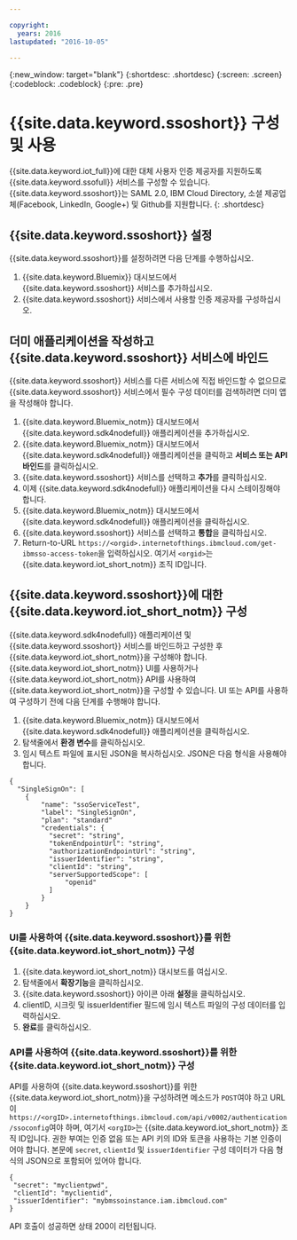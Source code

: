 ```yaml
---

copyright:
  years: 2016
lastupdated: "2016-10-05"

---
```


{:new_window: target="blank"}
{:shortdesc: .shortdesc}
{:screen: .screen}
{:codeblock: .codeblock}
{:pre: .pre}

# {{site.data.keyword.ssoshort}} 구성 및 사용

{{site.data.keyword.iot_full}}에 대한 대체 사용자 인증 제공자를 지원하도록 {{site.data.keyword.ssofull}} 서비스를 구성할 수 있습니다. {{site.data.keyword.ssoshort}}는 SAML 2.0, IBM Cloud Directory, 소셜 제공업체(Facebook, LinkedIn, Google+) 및 Github를 지원합니다.
{: .shortdesc}

## {{site.data.keyword.ssoshort}} 설정

{{site.data.keyword.ssoshort}}를 설정하려면 다음 단계를 수행하십시오.

1. {{site.data.keyword.Bluemix}} 대시보드에서 {{site.data.keyword.ssoshort}} 서비스를 추가하십시오.
2. {{site.data.keyword.ssoshort}} 서비스에서 사용할 인증 제공자를 구성하십시오.

## 더미 애플리케이션을 작성하고 {{site.data.keyword.ssoshort}} 서비스에 바인드

{{site.data.keyword.ssoshort}} 서비스를 다른 서비스에 직접 바인드할 수 없으므로 {{site.data.keyword.ssoshort}} 서비스에서 필수 구성 데이터를 검색하려면 더미 앱을 작성해야 합니다.

1. {{site.data.keyword.Bluemix_notm}} 대시보드에서 {{site.data.keyword.sdk4nodefull}} 애플리케이션을 추가하십시오.
2. {{site.data.keyword.Bluemix_notm}} 대시보드에서 {{site.data.keyword.sdk4nodefull}} 애플리케이션을 클릭하고 **서비스 또는 API 바인드**를 클릭하십시오.
3. {{site.data.keyword.ssoshort}} 서비스를 선택하고 **추가**를 클릭하십시오.
4. 이제 {{site.data.keyword.sdk4nodefull}} 애플리케이션을 다시 스테이징해야 합니다.
5. {{site.data.keyword.Bluemix_notm}} 대시보드에서 {{site.data.keyword.sdk4nodefull}} 애플리케이션을 클릭하십시오.
6. {{site.data.keyword.ssoshort}} 서비스를 선택하고 **통합**을 클릭하십시오.
7. Return-to-URL `https://<orgid>.internetofthings.ibmcloud.com/get-ibmsso-access-token`을 입력하십시오. 여기서 `<orgid>`는 {{site.data.keyword.iot_short_notm}} 조직 ID입니다.

## {{site.data.keyword.ssoshort}}에 대한 {{site.data.keyword.iot_short_notm}} 구성

{{site.data.keyword.sdk4nodefull}} 애플리케이션 및 {{site.data.keyword.ssoshort}} 서비스를 바인드하고 구성한 후 {{site.data.keyword.iot_short_notm}}을 구성해야 합니다. {{site.data.keyword.iot_short_notm}} UI를 사용하거나 {{site.data.keyword.iot_short_notm}} API를 사용하여 {{site.data.keyword.iot_short_notm}}을 구성할 수 있습니다. UI 또는 API를 사용하여 구성하기 전에 다음 단계를 수행해야 합니다.

1. {{site.data.keyword.Bluemix_notm}} 대시보드에서 {{site.data.keyword.sdk4nodefull}} 애플리케이션을 클릭하십시오.
2. 탐색줄에서 **환경 변수**를 클릭하십시오.
3. 임시 텍스트 파일에 표시된 JSON을 복사하십시오. JSON은 다음 형식을 사용해야 합니다.
```
{
  "SingleSignOn": [
    {
        "name": "ssoServiceTest",
        "label": "SingleSignOn",
        "plan": "standard"
        "credentials": {
          "secret": "string",
          "tokenEndpointUrl": "string",
          "authorizationEndpointUrl": "string",
          "issuerIdentifier": "string",
          "clientId": "string",
          "serverSupportedScope": [
              "openid"
          ]
        }
    }
}
```

### UI를 사용하여 {{site.data.keyword.ssoshort}}를 위한 {{site.data.keyword.iot_short_notm}} 구성

1. {{site.data.keyword.iot_short_notm}} 대시보드를 여십시오.
2. 탐색줄에서 **확장기능**을 클릭하십시오.
3. {{site.data.keyword.ssoshort}} 아이콘 아래 **설정**을 클릭하십시오.
4. clientID, 시크릿 및 issuerIdentifier 필드에 임시 텍스트 파일의 구성 데이터를 입력하십시오.
5. **완료**를 클릭하십시오.

### API를 사용하여 {{site.data.keyword.ssoshort}}를 위한 {{site.data.keyword.iot_short_notm}} 구성

API를 사용하여 {{site.data.keyword.ssoshort}}를 위한 {{site.data.keyword.iot_short_notm}}을 구성하려면 메소드가 `POST`여야 하고 URL이 `https://<orgID>.internetofthings.ibmcloud.com/api/v0002/authentication/ssoconfig`여야 하며, 여기서 `<orgID>`는 {{site.data.keyword.iot_short_notm}} 조직 ID입니다. 권한 부여는 인증 없음 또는 API 키의 ID와 토큰을 사용하는 기본 인증이어야 합니다. 본문에 `secret`, `clientId` 및 `issuerIdentifier` 구성 데이터가 다음 형식의 JSON으로 포함되어 있어야 합니다.
```
{
 "secret": "myclientpwd",
 "clientId": "myclientid",
 "issuerIdentifier": "mybmssoinstance.iam.ibmcloud.com"
}
```

API 호출이 성공하면 상태 200이 리턴됩니다.
